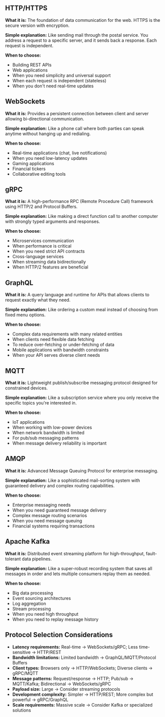 
## HTTP/HTTPS

**What it is:** The foundation of data communication for the web. HTTPS is the secure version with encryption.

**Simple explanation:** Like sending mail through the postal service. You address a request to a specific server, and it sends back a response. Each request is independent.

**When to choose:**

- Building REST APIs
- Web applications
- When you need simplicity and universal support
- When each request is independent (stateless)
- When you don't need real-time updates

## WebSockets

**What it is:** Provides a persistent connection between client and server allowing bi-directional communication.

**Simple explanation:** Like a phone call where both parties can speak anytime without hanging up and redialing.

**When to choose:**

- Real-time applications (chat, live notifications)
- When you need low-latency updates
- Gaming applications
- Financial tickers
- Collaborative editing tools

## gRPC

**What it is:** A high-performance RPC (Remote Procedure Call) framework using HTTP/2 and Protocol Buffers.

**Simple explanation:** Like making a direct function call to another computer with strongly typed arguments and responses.

**When to choose:**

- Microservices communication
- When performance is critical
- When you need strict API contracts
- Cross-language services
- When streaming data bidirectionally
- When HTTP/2 features are beneficial

## GraphQL

**What it is:** A query language and runtime for APIs that allows clients to request exactly what they need.

**Simple explanation:** Like ordering a custom meal instead of choosing from fixed menu options.

**When to choose:**

- Complex data requirements with many related entities
- When clients need flexible data fetching
- To reduce over-fetching or under-fetching of data
- Mobile applications with bandwidth constraints
- When your API serves diverse client needs

## MQTT

**What it is:** Lightweight publish/subscribe messaging protocol designed for constrained devices.

**Simple explanation:** Like a subscription service where you only receive the specific topics you're interested in.

**When to choose:**

- IoT applications
- When working with low-power devices
- When network bandwidth is limited
- For pub/sub messaging patterns
- When message delivery reliability is important

## AMQP

**What it is:** Advanced Message Queuing Protocol for enterprise messaging.

**Simple explanation:** Like a sophisticated mail-sorting system with guaranteed delivery and complex routing capabilities.

**When to choose:**

- Enterprise messaging needs
- When you need guaranteed message delivery
- Complex message routing scenarios
- When you need message queuing
- Financial systems requiring transactions

## Apache Kafka

**What it is:** Distributed event streaming platform for high-throughput, fault-tolerant data pipelines.

**Simple explanation:** Like a super-robust recording system that saves all messages in order and lets multiple consumers replay them as needed.

**When to choose:**

- Big data processing
- Event sourcing architectures
- Log aggregation
- Stream processing
- When you need high throughput
- When you need to replay message history

## Protocol Selection Considerations

- **Latency requirements:** Real-time → WebSockets/gRPC; Less time-sensitive → HTTP/REST
- **Bandwidth limitations:** Limited bandwidth → GraphQL/MQTT/Protocol Buffers
- **Client types:** Browsers only → HTTP/WebSockets; Diverse clients → gRPC/MQTT
- **Message patterns:** Request/response → HTTP; Pub/sub → MQTT/Kafka; Bidirectional → WebSockets/gRPC
- **Payload size:** Large → Consider streaming protocols
- **Development complexity:** Simpler → HTTP/REST; More complex but powerful → gRPC/GraphQL
- **Scale requirements:** Massive scale → Consider Kafka or specialized solutions
